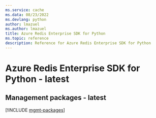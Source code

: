```yaml
---
ms.service: cache
ms.data: 08/23/2022
ms.devlang: python
author: lmazuel
ms.author: lmazuel
title: Azure Redis Enterprise SDK for Python
ms.topic: reference
description: Reference for Azure Redis Enterprise SDK for Python
---
```

# Azure Redis Enterprise SDK for Python - latest

## Management packages - latest
[!INCLUDE [mgmt-packages](redis-enterprise-mgmt-index.md)]